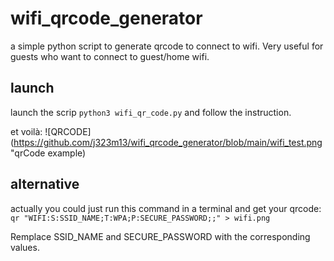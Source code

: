 # wifi_qrcode_generator
a simple python script to generate qrcode to connect to wifi. Very useful for guests who want to connect to guest/home wifi.

## launch

launch the scrip `python3 wifi_qr_code.py` and follow the instruction. 

et voilà:
![QRCODE](https://github.com/j323m13/wifi_qrcode_generator/blob/main/wifi_test.png "qrCode example)

## alternative

actually you could just run this command in a terminal and get your qrcode: 
`qr "WIFI:S:SSID_NAME;T:WPA;P:SECURE_PASSWORD;;" > wifi.png`

Remplace SSID_NAME and SECURE_PASSWORD with the corresponding values.

